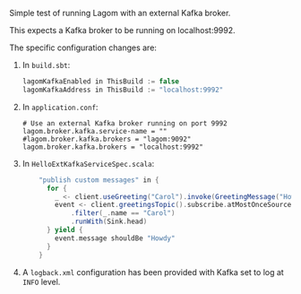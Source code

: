 Simple test of running Lagom with an external Kafka broker.

This expects a Kafka broker to be running on localhost:9992.

The specific configuration changes are:

1.  In `build.sbt`:

    ```scala
    lagomKafkaEnabled in ThisBuild := false
    lagomKafkaAddress in ThisBuild := "localhost:9992"
    ```
2.  In `application.conf`:

    ```
    # Use an external Kafka broker running on port 9992
    lagom.broker.kafka.service-name = ""
    #lagom.broker.kafka.brokers = "lagom:9092"
    lagom.broker.kafka.brokers = "localhost:9992"
    ```
3.  In `HelloExtKafkaServiceSpec.scala`:

    ```scala
        "publish custom messages" in {
          for {
            _ <- client.useGreeting("Carol").invoke(GreetingMessage("Howdy"))
            event <- client.greetingsTopic().subscribe.atMostOnceSource
                .filter(_.name == "Carol")
                .runWith(Sink.head)
          } yield {
            event.message shouldBe "Howdy"
          }
        }
    ```
4.  A `logback.xml` configuration has been provided with Kafka set to
    log at `INFO` level.
